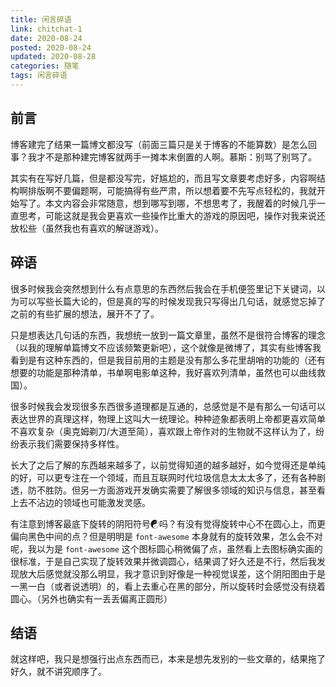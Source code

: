 ```yaml
---
title: 闲言碎语
link: chitchat-1
date: 2020-08-24
posted: 2020-08-24
updated: 2020-08-28
categories: 随笔
tags: 闲言碎语
---
```


## 前言

博客建完了结果一篇博文都没写（前面三篇只是关于博客的不能算数）是怎么回事？我才不是那种建完博客就两手一摊本末倒置的人啊。慕斯：别骂了别骂了。

<!-- more -->

其实有在写好几篇，但是都没写完，好尴尬的，而且写文章要考虑好多，内容啊结构啊排版啊不要偏题啊，可能搞得有些严肃，所以想着要不先写点轻松的，我就开始写了。本文内容会非常随意，想到哪写到哪，不想思考了，我醒着的时候几乎一直思考，可能这就是我会更喜欢一些操作比重大的游戏的原因吧，操作对我来说还放松些（虽然我也有喜欢的解谜游戏）。

## 碎语

很多时候我会突然想到什么有点意思的东西然后我会在手机便签里记下关键词，以为可以写些长篇大论的，但是真的写的时候发现我只写得出几句话，就感觉忘掉了之前的有些扩展的想法，展开不了了。

只是想表达几句话的东西，我想统一放到一篇文章里，虽然不是很符合博客的理念（以我的理解单篇博文不应该频繁更新吧），这个就像是微博了，其实有些博客我看到是有这种东西的，但是我目前用的主题是没有那么多花里胡哨的功能的（还有想要的功能是那种清单，书单啊电影单这种，我好喜欢列清单，虽然也可以曲线救国）。

很多时候我会发现很多东西很多道理都是互通的，总感觉是不是有那么一句话可以表达世界的真理这样，物理上这叫大一统理论。种种迹象都表明上帝都更喜欢简单不喜欢复杂（奥克姆剃刀/大道至简），喜欢跟上帝作对的生物就不这样认为了，纷纷表示我们需要保持多样性。

长大了之后了解的东西越来越多了，以前觉得知道的越多越好，如今觉得还是单纯的好，可以更专注在一个领域，而且互联网时代垃圾信息太太太多了，还有各种剧透，防不胜防。但另一方面游戏开发确实需要了解很多领域的知识与信息，甚至看上去不沾边的领域也可能激发灵感。

有注意到博客最底下旋转的阴阳符号☯吗？有没有觉得旋转中心不在圆心上，而更偏向黑色中间的点？但是明明是 `font-awesome` 本身就有的旋转效果，怎么会不对呢，我以为是 `font-awesome` 这个图标圆心稍微偏了点，虽然看上去图标确实画的很标准，于是自己实现了旋转效果并微调圆心，结果调了好久还是不行，然后我发现放大后感觉就没那么明显，我才意识到好像是一种视觉误差，这个阴阳图由于是一黑一白（或者说透明）的，看上去重心在黑的部分，所以旋转时会感觉没有绕着圆心。（另外也确实有一丢丢偏离正圆形）

## 结语

就这样吧，我只是想强行出点东西而已，本来是想先发别的一些文章的，结果拖了好久，就不讲究顺序了。
